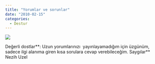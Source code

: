```yaml
---
title: "Yorumlar ve sorunlar"
date: "2010-02-15"
categories: 
  - Destur
---
```


![](../uploads/image/tar.jpg)

Değerli dostlar**: Uzun yorumlarınızı  yayınlayamadığım için üzgünüm, sadece ilgi alanıma giren kısa sorulara cevap verebileceğim. Saygılar**  Nezih Uzel
